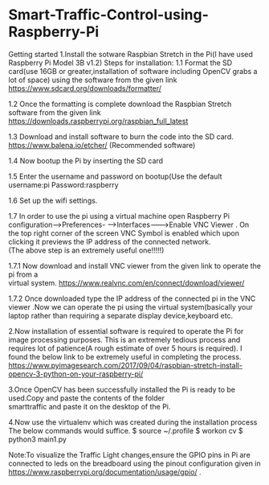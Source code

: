 # Smart-Traffic-Control-using-Raspberry-Pi

Getting started
1.Install the sotware Raspbian Stretch in the Pi(I have used Raspberry Pi Model 3B v1.2)
                  Steps for installation:
1.1 Format the SD card(use 16GB or greater,installation of software including OpenCV grabs a lot                                               of space) using the software from the given link https://www.sdcard.org/downloads/formatter/

1.2 Once the formatting is complete download the Raspbian Stretch software from the given link
https://downloads.raspberrypi.org/raspbian_full_latest
                                     
1.3 Download and install software to burn the code into the SD card.
https://www.balena.io/etcher/ (Recommended software)
                                         
1.4 Now bootup the Pi by inserting the SD card
                                         
1.5 Enter the username and password on bootup(Use the default username:pi Password:raspberry
                                         
 1.6 Set up the wifi settings.
                                        
 1.7 In order to use the pi using a virtual machine open Raspberry Pi configuration-->Preferences-                                      -->Interfaces--->Enable VNC Viewer . On the top right corner of the screen VNC  Symbol is                                              enabled which upon clicking it previews the IP address of the connected network.  
(The above step is an extremely useful one!!!!!)
                                            
 1.7.1 Now download and install VNC viewer from the given link to operate the pi from a   
 virtual system. https://www.realvnc.com/en/connect/download/viewer/
                                            
 1.7.2 Once downloaded type the IP address of the connected pi in the VNC viewer .Now we can 
 operate the pi using the virtual system(basically your laptop rather than requiring a separate                                        display device,keyboard etc.
               
2.Now installation of essential software is required to operate the Pi for image processing purposes.
This is an extremely tedious process and requires lot of patience(A rough estimate of over 5 hours is required).
I found the below link to be extremely useful in completing the process.
https://www.pyimagesearch.com/2017/09/04/raspbian-stretch-install-opencv-3-python-on-your-raspberry-pi/
               
3.Once OpenCV has been successfully installed the Pi is ready to be used.Copy and paste the contents of the folder       
smarttraffic and paste it on the desktop of the Pi.
               
4.Now use the virtualenv which was created during the installation process The below commands would suffice.
$ source ~/.profile
$ workon cv
$ python3 main1.py
                
Note:To visualize the Traffic Light changes,ensure the GPIO pins in Pi are connected to leds on the breadboard using the pinout configuration given in https://www.raspberrypi.org/documentation/usage/gpio/ .
               
               
                 
                 
                 
                                            
